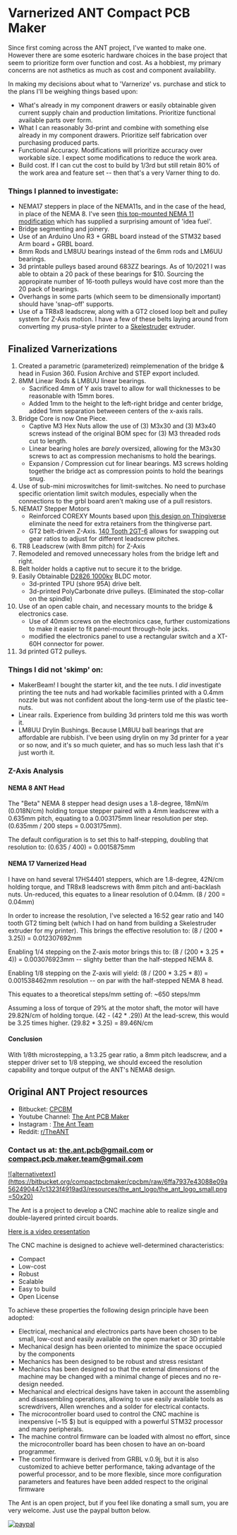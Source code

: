 # Varnerized ANT Compact PCB Maker

Since first coming across the ANT project, I've wanted to make one. However there are some esoteric hardware choices in the base project that seem to prioritize form over function and cost.
As a hobbiest, my primary concerns are not asthetics as much as cost and component availability.

In making my decisions about what to 'Varnerize' vs. purchase and stick to the plans I'll be weighing things based upon:

* What's already in my component drawers or easily obtainable given current supply chain and production limitations. Prioritize functional available parts over form.
* What I can reasonably 3d-print and combine with something else already in my component drawers. Prioritize self fabrication over purchasing produced parts.
* Functional Accuracy. Modifications will prioritize accuracy over workable size. I expect some modifications to reduce the work area.
* Build cost. If I can cut the cost to build by 1/3rd but still retain 80% of the work area and feature set -- then that's a very Varner thing to do.

### Things I planned to investigate:

* NEMA17 steppers in place of the NEMA11s, and in the case of the head, in place of the NEMA 8. I've seen [this top-mounted NEMA 11 modification](https://jplattel.nl/post/2021-03-07-improving-the-ant-head/) which has supplied a surprising amount of 'idea fuel'.
* Bridge segmenting and joinery.
* Use of an Arduino Uno R3 + GRBL board instead of the STM32 based Arm board + GRBL board.
* 8mm Rods and LM8UU bearings instead of the 6mm rods and LM6UU bearings.
* 3d printable pulleys based around 683ZZ bearings. As of 10/2021 I was able to obtain a 20 pack of these bearings for $10. Sourcing the appropirate number of 16-tooth pulleys would have cost more than the 20 pack of bearings.
* Overhangs in some parts (which seem to be dimensionally important) should have 'snap-off' supports.
* Use of a TR8x8 leadscrew, along with a GT2 closed loop belt and pulley system for Z-Axis motion. I have a few of these belts laying around from converting my prusa-style printer to a [Skelestruder](https://jltxplore.dozuki.com/c/Skelestruder_for_Prusa_MK3) extruder.

## Finalized Varnerizations
1. Created a parametric (parameterized) reimplemenation of the bridge & head in Fusion 360. Fusion Archive and STEP export included.
2. 8MM Linear Rods & LM8UU linear bearings. 
    * Sacrificed 4mm of Y axis travel to allow for wall thicknesses to be reasonable with 15mm bores.
    * Added 1mm to the height to the left-right bridge and center bridge, added 1mm separation betweeen centers of the x-axis rails.
3. Bridge Core is now One Piece.
    * Captive M3 Hex Nuts allow the use of (3) M3x30 and (3) M3x40 screws instead of the original BOM spec for (3) M3 threaded rods cut to length.
    * Linear bearing holes are _barely_ oversized, allowing for the M3x30 screws to act as compression mechanisms to hold the bearings.
    * Expansion / Compression cut for linear bearings. M3 screws holding together the bridge act as compression points to hold the bearings snug.
4. Use of sub-mini microswitches for limit-switches. No need to purchase specific orientation limit switch modules, especially when the connections to the grbl board aren't making use of a pull resistors.
5. NEMA17 Stepper Motors
    * Reinforced COREXY Mounts based upon [this design on Thingiverse](https://www.thingiverse.com/thing:3590519) eliminate the need for extra retainers from the thingiverse part.
    * GT2 belt-driven Z-Axis. [140 Tooth 2GT-6](https://www.amazon.com/140-2GT-6-Timing-Belt-Closed-Loop/dp/B014QJBVOY/ref=sr_1_2?dchild=1&keywords=GT2-140+belt&qid=1634881957&qsid=135-9090533-9887601&sr=8-2&sres=B014QJBVOY%2CB014SLWP68%2CB07B5ZQY4W%2CB096D4NTVR%2CB07MWDMBWK%2CB01HM6DIA8%2CB07X9CHY23%2CB07KK86NYX%2CB0897CJKS1%2CB01IPYNQT4%2CB01E91K4N8%2CB08BJ2G2X6%2CB00XR0YJIO%2CB08974S1CC%2CB07JKT5BZQ%2CB00OZDJTKK) allows for swapping out gear ratios to adjust for different leadscrew pitches.
6. TR8 Leadscrew (with 8mm pitch) for Z-Axis
7. Remodeled and removed unnecessary holes from the bridge left and right.
8. Belt holder holds a captive nut to secure it to the bridge.
9. Easily Obtainable [D2826 1000kv](https://www.amazon.com/dp/B089YPSYD6?psc=1&ref=ppx_yo2_dt_b_product_details) BLDC motor.
    * 3d-printed TPU (shore 95A) drive belt.
    * 3d-printed PolyCarbonate drive pulleys. (Eliminated the stop-collar on the spindle)
10. Use of an open cable chain, and necessary mounts to the bridge & electronics case.
    * Use of 40mm screws on the electronics case, further customizations to make it easier to fit panel-mount through-hole jacks.
    * modified the electronics panel to use a rectangular switch and a XT-60H connector for power.
11. 3d printed GT2 pulleys.

### Things I did not 'skimp' on:
* MakerBeam! I bought the starter kit, and the tee nuts. I _did_ investigate printing the tee nuts and had workable facimilies printed with a 0.4mm nozzle but was not confident about the long-term use of the plastic tee-nuts.
* Linear rails. Experience from building 3d printers told me this was worth it.
* LM8UU Drylin Bushings. Because LM8UU ball bearings that are affordable are rubbish. I've been using drylin on my 3d printer for a year or so now, and it's so much quieter, and has so much less lash that it's just worth it.

### Z-Axis Analysis
#### NEMA 8 ANT Head
The "Beta" NEMA 8 stepper head design uses a 1.8-degree, 18mN/m (0.018N/cm) holding torque stepper paired with a 4mm leadscrew with a 0.635mm pitch, equating to a 0.003175mm linear resolution per step.
(0.635mm / 200 steps = 0.003175mm). 

The default configuration is to set this to half-stepping, doubling that resolution to:
(0.635 / 400) = 0.0015875mm

#### NEMA 17 Varnerized Head
I have on hand several 17HS4401 steppers, which are 1.8-degree, 42N/cm holding torque, and TR8x8 leadscrews with 8mm pitch and anti-backlash nuts.
Un-reduced, this equates to a linear resolution of 0.04mm.
(8 / 200 = 0.04mm) 

In order to increase the resolution, I've selected a 16:52 gear ratio and 140 tooth GT2 timing belt (which I had on hand from building a Skelestruder extruder for my printer).
This brings the effective resolution to:
(8 / (200 * 3.25)) = 0.012307692mm

Enabling 1/4 stepping on the Z-axis motor brings this to:
(8 / (200 * 3.25 * 4)) = 0.003076923mm -- slighty better than the half-stepped NEMA 8.

Enabling 1/8 stepping on the Z-axis will yield:
(8 / (200 * 3.25 * 8)) = 0.001538462mm resolution -- on par with the half-stepped NEMA 8 head.

This equates to a theoretical steps/mm setting of: ~650 steps/mm

Assuming a loss of torque of 29% at the motor shaft, the motor will have 29.82N/cm of holding torque.
(42 - (42 * .29))
At the lead-screw, this would be 3.25 times higher.
(29.82 * 3.25) = 89.46N/cm

#### Conclusion
With 1/8th microstepping, a 1:3.25 gear ratio, a 8mm pitch leadscrew, and a stepper driver set to 1/8 stepping, we should exceed the resolution capability and torque output of the ANT's NEMA8 design.


## Original ANT Project resources
* Bitbucket: [CPCBM](https://bitbucket.org/compactpcbmaker/cpcbm/src/master/)
* Youtube Channel: [The Ant PCB Maker](https://www.youtube.com/channel/UCX44z-SSL7LzcB4xxgUdHHA)
* Instagram : [The Ant Team](https://www.instagram.com/the_ant_team/)
* Reddit: [r/TheANT](https://www.reddit.com/r/TheANT/)

### Contact us at: the.ant.pcb@gmail.com or compact.pcb.maker.team@gmail.com

[![alternativetext](https://bitbucket.org/compactpcbmaker/cpcbm/raw/6ffa7937e43088e09a562490447c1323f4919ad3/resources/the_ant_logo/the_ant_logo_small.png =50x20)](https://www.youtube.com/channel/UCX44z-SSL7LzcB4xxgUdHHA)

The Ant is a project to develop a CNC machine able to realize single and double-layered printed circuit boards.

[Here is a video presentation](https://youtu.be/nVkbG-CYaAA)

The CNC machine is designed to achieve well-determined characteristics:

- Compact
- Low-cost
- Robust
- Scalable
- Easy to build
- Open License

To achieve these properties the following design principle have been adopted:

- Electrical, mechanical and electronics parts have been chosen to be small, low-cost and easily available on the open market or 3D printable
- Mechanical design has been oriented to minimize the space occupied by the components
- Mechanics has been designed to be robust and stress resistant
- Mechanics has been designed so that the external dimensions of the machine may be changed with a minimal change of pieces and no re-design needed.
- Mechanical and electrical designs have taken in account the assembling and disassembling operations, allowing to use easily available tools as screwdrivers, Allen wrenches and a solder for electrical contacts.
- The microcontroller board used to control the CNC machine is inexpensive (~15 $) but is equipped with a powerful STM32 processor and many peripherals.
- The machine control firmware can be loaded with almost no effort, since the microcontroller board has been chosen to have an on-board programmer.
- The control firmware is derived from GRBL v.0.9j, but it is also customized to achieve better performance, taking advantage of the powerful processor, and to be more flexible, since more configuration parameters and features have been added respect to the original firmware


The Ant is an open project, but if you feel like donating a small sum, you are very welcome. Just use the paypal button below.

[![paypal](https://bitbucket.org/compactpcbmaker/cpcbm/raw/4311b6ad335d86206ed62cc0bc5e36fd7de749bf/resources/button/pp_button_small.gif)](https://www.paypal.com/cgi-bin/webscr?cmd=_s-xclick&hosted_button_id=BTRCVPZUZYW2E)
